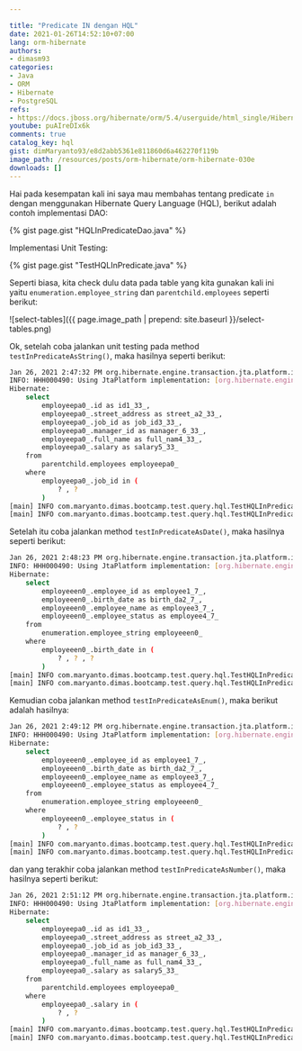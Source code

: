 ```yaml
---

title: "Predicate IN dengan HQL"
date: 2021-01-26T14:52:10+07:00
lang: orm-hibernate
authors:
- dimasm93
categories:
- Java
- ORM
- Hibernate
- PostgreSQL
refs: 
- https://docs.jboss.org/hibernate/orm/5.4/userguide/html_single/Hibernate_User_Guide.html#hql-in-predicate
youtube: puAIreDIx6k
comments: true
catalog_key: hql
gist: dimMaryanto93/e8d2abb5361e811860d6a462270f119b
image_path: /resources/posts/orm-hibernate/orm-hibernate-030e
downloads: []
---
```


Hai pada kesempatan kali ini saya mau membahas tentang predicate `in` dengan menggunakan Hibernate Query Language (HQL), berikut adalah contoh implementasi DAO:

<!--more-->

{% gist page.gist "HQLInPredicateDao.java" %}

Implementasi Unit Testing:

{% gist page.gist "TestHQLInPredicate.java" %}

Seperti biasa, kita check dulu data pada table yang kita gunakan kali ini yaitu `enumeration.employee_string` dan `parentchild.employees` seperti berikut:

![select-tables]({{ page.image_path | prepend: site.baseurl }}/select-tables.png)

Ok, setelah coba jalankan unit testing pada method `testInPredicateAsString()`, maka hasilnya seperti berikut:

```bash
Jan 26, 2021 2:47:32 PM org.hibernate.engine.transaction.jta.platform.internal.JtaPlatformInitiator initiateService
INFO: HHH000490: Using JtaPlatform implementation: [org.hibernate.engine.transaction.jta.platform.internal.NoJtaPlatform]
Hibernate: 
    select
        employeepa0_.id as id1_33_,
        employeepa0_.street_address as street_a2_33_,
        employeepa0_.job_id as job_id3_33_,
        employeepa0_.manager_id as manager_6_33_,
        employeepa0_.full_name as full_nam4_33_,
        employeepa0_.salary as salary5_33_ 
    from
        parentchild.employees employeepa0_ 
    where
        employeepa0_.job_id in (
            ? , ?
        )
[main] INFO com.maryanto.dimas.bootcamp.test.query.hql.TestHQLInPredicate - data: [EmployeeParentChildEntity(id=aee1795f-816b-4a4b-a8ef-4429fe3069c1, name=Hari Sapto Adi, address=Cicalengka Raya, salary=10000000.00, job=Chief Technology Officer), EmployeeParentChildEntity(id=c8a4c59f-f2f3-413c-80b4-31c797b863db, name=Muhamad Yusuf, address=Ujung Berung, salary=3000000.00, job=Software Engineer)]
[main] INFO com.maryanto.dimas.bootcamp.test.query.hql.TestHQLInPredicate - destroy hibernate session!
```

Setelah itu coba jalankan method `testInPredicateAsDate()`, maka hasilnya seperti berikut:

```bash
Jan 26, 2021 2:48:23 PM org.hibernate.engine.transaction.jta.platform.internal.JtaPlatformInitiator initiateService
INFO: HHH000490: Using JtaPlatform implementation: [org.hibernate.engine.transaction.jta.platform.internal.NoJtaPlatform]
Hibernate: 
    select
        employeeen0_.employee_id as employee1_7_,
        employeeen0_.birth_date as birth_da2_7_,
        employeeen0_.employee_name as employee3_7_,
        employeeen0_.employee_status as employee4_7_ 
    from
        enumeration.employee_string employeeen0_ 
    where
        employeeen0_.birth_date in (
            ? , ? , ?
        )
[main] INFO com.maryanto.dimas.bootcamp.test.query.hql.TestHQLInPredicate - data: [EmployeeEnumString(id=5, name=Dimas Maryanto, birthDate=1993-03-01, status=LEAVE), EmployeeEnumString(id=7, name=Abdul Arraisi, birthDate=1994-01-07, status=ACTIVE), EmployeeEnumString(id=8, name=Rega, birthDate=2021-01-01, status=RESIGN)]
[main] INFO com.maryanto.dimas.bootcamp.test.query.hql.TestHQLInPredicate - destroy hibernate session!
```

Kemudian coba jalankan method `testInPredicateAsEnum()`, maka berikut adalah hasilnya:

```bash
Jan 26, 2021 2:49:12 PM org.hibernate.engine.transaction.jta.platform.internal.JtaPlatformInitiator initiateService
INFO: HHH000490: Using JtaPlatform implementation: [org.hibernate.engine.transaction.jta.platform.internal.NoJtaPlatform]
Hibernate: 
    select
        employeeen0_.employee_id as employee1_7_,
        employeeen0_.birth_date as birth_da2_7_,
        employeeen0_.employee_name as employee3_7_,
        employeeen0_.employee_status as employee4_7_ 
    from
        enumeration.employee_string employeeen0_ 
    where
        employeeen0_.employee_status in (
            ? , ?
        )
[main] INFO com.maryanto.dimas.bootcamp.test.query.hql.TestHQLInPredicate - data: [EmployeeEnumString(id=5, name=Dimas Maryanto, birthDate=1993-03-01, status=LEAVE), EmployeeEnumString(id=8, name=Rega, birthDate=2021-01-01, status=RESIGN)]
[main] INFO com.maryanto.dimas.bootcamp.test.query.hql.TestHQLInPredicate - destroy hibernate session!
```

dan yang terakhir coba jalankan method `testInPredicateAsNumber()`, maka hasilnya seperti berikut:

```bash
Jan 26, 2021 2:51:12 PM org.hibernate.engine.transaction.jta.platform.internal.JtaPlatformInitiator initiateService
INFO: HHH000490: Using JtaPlatform implementation: [org.hibernate.engine.transaction.jta.platform.internal.NoJtaPlatform]
Hibernate: 
    select
        employeepa0_.id as id1_33_,
        employeepa0_.street_address as street_a2_33_,
        employeepa0_.job_id as job_id3_33_,
        employeepa0_.manager_id as manager_6_33_,
        employeepa0_.full_name as full_nam4_33_,
        employeepa0_.salary as salary5_33_ 
    from
        parentchild.employees employeepa0_ 
    where
        employeepa0_.salary in (
            ? , ?
        )
[main] INFO com.maryanto.dimas.bootcamp.test.query.hql.TestHQLInPredicate - data: [EmployeeParentChildEntity(id=c8a4c59f-f2f3-413c-80b4-31c797b863db, name=Muhamad Yusuf, address=Ujung Berung, salary=3000000.00, job=Software Engineer)]
[main] INFO com.maryanto.dimas.bootcamp.test.query.hql.TestHQLInPredicate - destroy hibernate session!
```